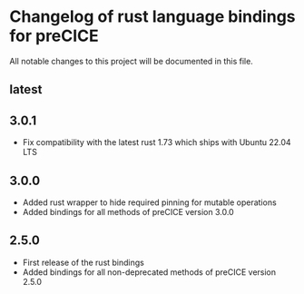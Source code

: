 # Changelog of rust language bindings for preCICE

All notable changes to this project will be documented in this file.


## latest

## 3.0.1

- Fix compatibility with the latest rust 1.73 which ships with Ubuntu 22.04 LTS

## 3.0.0

- Added rust wrapper to hide required pinning for mutable operations
- Added bindings for all methods of preCICE version 3.0.0

## 2.5.0

- First release of the rust bindings
- Added bindings for all non-deprecated methods of preCICE version 2.5.0
